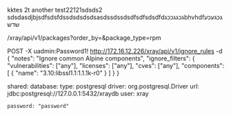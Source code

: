 kktes 2t another test22121sdsds2
sdsdasdjbjsdfsdsfdssdsdsdsdsasdssdssdsdfsdfsdsdfdגכגגככגbhvhdfגכגעכע
שדש

 /xray/api/v1/packages?order_by=&package_type=rpm


 POST -X uadmin:Password1! http://172.16.12.226/xray/api/v1/ignore_rules
 -d
{
  "notes": "Ignore common Alpine components",
  "ignore_filters": {
    "vulnerabilities": ["any"],
    "licenses": ["any"],
    "cves": ["any"],
    "components": [
      { "name": "3.10:libssl1.1:1.1.1k-r0" }
    ]
  }
}


shared:
  database:
    type: postgresql
    driver: org.postgresql.Driver
    url: jdbc:postgresql://127.0.0.1:5432/xraydb
    user: xray
  
    password: "password"
